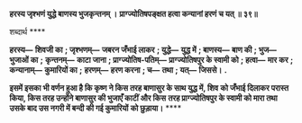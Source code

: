 **हरस्य जृश्भणं युद्धे बाणस्य भुजकृन्तनम् ।** **प्राग्ज्योतिषपङ्क्षत हत्वा कन्यानां हरणं च यत् ॥ ३९॥** 

शब्दार्थ **** 

**हरस्य—** **शिवजी का** **; जृश्भणम्—** **जबरन जँभाई लाकर** **; युद्धे—** **युद्ध में** **; बाणस्य—** **बाण की** **; भुज—** **भुजाओं का** **;** **कृन्तनम्—** **काटा जाना** **; प्राग्ज्योतिष-पतिम्—** **प्राग्ज्योतिषपुर के स्वामी को** **; हत्वा—** **मार कर** **; कन्यानाम्—** **कुमारियों का** **;** **हरणम्—** **हरण करना** **; च—** **तथा** **; यत्—** **जिससे।** **.** 

**इसमें इसका भी वर्णन हुआ है कि कृष्ण ने किस तरह बाणासुर के साथ युद्ध में, शिव** **को जँभाई दिलाकर परास्त किया, किस तरह उन्होंने बाणासुर की भुजाएँ काटीं और किस** **तरह प्राग्ज्योतिषपुर के स्वामी को मारा तथा उसके बाद उस नगरी में बन्दी की गई कुमारियों** **को छुड़ाया।** **** 